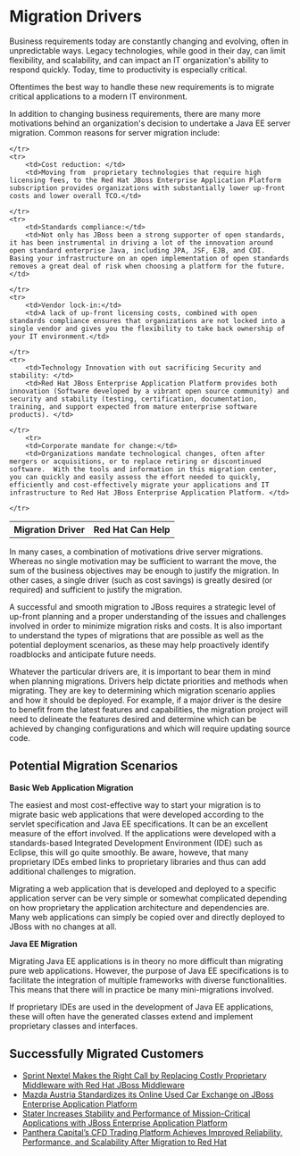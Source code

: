 Migration Drivers
=================

Business requirements today are constantly changing and evolving, often in unpredictable ways. Legacy technologies, while good in their day, can limit flexibility, and scalability, and can impact an IT organization's ability to respond quickly. Today, time to productivity is especially critical. 

Oftentimes the  best way to handle these new requirements is to migrate critical applications to a modern IT environment. 

In addition to changing business requirements, there are many more motivations behind an organization's decision to undertake a Java EE server migration.   Common reasons for server migration include: 

<table  cellpadding="3">
 <tr>
		<th>Migration Driver</th>
		<th>Red Hat Can Help</th>		
	
	</tr>
	<tr>
		<td>Cost reduction: </td>
		<td>Moving from  proprietary technologies that require high licensing fees, to the Red Hat JBoss Enterprise Application Platform subscription provides organizations with substantially lower up-front costs and lower overall TCO.</td>		
		
	</tr>
	<tr>
		<td>Standards compliance:</td>
		<td>Not only has JBoss been a strong supporter of open standards, it has been instrumental in driving a lot of the innovation around open standard enterprise Java, including JPA, JSF, EJB, and CDI. Basing your infrastructure on an open implementation of open standards removes a great deal of risk when choosing a platform for the future.</td>		
		
	</tr>
	<tr>
		<td>Vendor lock-in:</td>
		<td>A lack of up-front licensing costs, combined with open standards compliance ensures that organizations are not locked into a single vendor and gives you the flexibility to take back ownership of your IT environment.</td>		
		
	</tr>
	<tr>
		<td>Technology Innovation with out sacrificing Security and stability: </td>
		<td>Red Hat JBoss Enterprise Application Platform provides both innovation (Software developed by a vibrant open source community) and security and stability (testing, certification, documentation, training, and support expected from mature enterprise software products). </td>		
		
	</tr>
		<tr>
		<td>Corporate mandate for change:</td>
		<td>Organizations mandate technological changes, often after mergers or acquisitions, or to replace retiring or discontinued software.  With the tools and information in this migration center, you can quickly and easily assess the effort needed to quickly, efficiently and cost-effectively migrate your applications and IT infrastructure to Red Hat JBoss Enterprise Application Platform. </td>		
		
	</tr>
</table>



In many cases, a combination of motivations drive server migrations. Whereas no single motivation may be sufficient to warrant the move, the sum of the business objectives may be enough to justify the migration. In other cases, a single driver (such as cost savings) is greatly desired (or required) and sufficient to justify the migration.  


A successful and smooth migration to JBoss requires a strategic level of up-front planning and a proper understanding of the issues and challenges involved in order to minimize migration risks and costs. It is also important to understand the types of migrations that are possible as well as the potential deployment scenarios, as these may help proactively identify roadblocks and anticipate future needs. 


Whatever the particular drivers are, it is important to bear them in mind when planning migrations. Drivers help dictate priorities and methods when migrating. They are key to determining which migration scenario applies and how it should be deployed. For example, if a major driver is the desire to benefit from the latest features and capabilities, the migration project will need to delineate the features desired and determine which can be achieved by changing configurations and which will require updating source code.  

Potential Migration Scenarios
-----------------------------

<b>Basic Web Application Migration</b>

The easiest and most cost-effective way to start your migration is to migrate basic web applications that were developed according to the servlet specification and Java EE specifications. It can be an excellent measure of the effort involved. If the applications were developed with a standards-based Integrated Development Environment (IDE) such as Eclipse, this will go quite smoothly. Be aware, howeve, that many proprietary IDEs embed links to proprietary libraries and thus can add additional challenges to migration.
 
  Migrating a web application that is developed and deployed to a specific application server can be very simple or somewhat complicated depending on how proprietary the application architecture and dependencies are. Many web applications can simply be copied over and directly deployed to JBoss with no changes at all.  

<b>Java EE Migration</b>

Migrating Java EE applications is in theory no more difficult than migrating pure web applications. However, the purpose of Java EE specifications is to facilitate the integration of multiple frameworks with diverse functionalities. This means that there will in practice be many mini-migrations involved.  

  If proprietary IDEs are used in the development of Java EE applications, these will often have the generated classes extend and implement proprietary classes and interfaces.  

Successfully Migrated Customers 
-------------------------------

* [Sprint Nextel Makes the Right Call by Replacing Costly Proprietary Middleware with Red Hat JBoss  Middleware](https://www.redhat.com/resourcelibrary/case-studies/sprint-makes-right-call-by-replacing-proprietary-with-jboss-middleware)
* [Mazda Austria Standardizes its Online Used Car Exchange on JBoss Enterprise Application Platform](https://www.redhat.com/resourcelibrary/case-studies/mazda-austria-standardizes-its-online-used-car-exchange-on-jboss-enterprise-application-platform)
* [Stater Increases Stability and Performance of Mission-Critical Applications with JBoss Enterprise Application Platform ](https://www.redhat.com/resourcelibrary/case-studies/stater-further-increases-stability-with-jboss)
* [Panthera Capital’s CFD Trading Platform Achieves Improved Reliability, Performance, and Scalability After Migration to Red Hat ](http://www.redhat.com/resourcelibrary/case-studies/panthera-capitals-cfd-trading-platform-achieves-improved-reliability)

